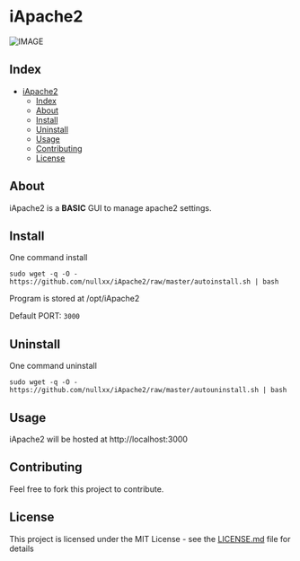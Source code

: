 # iApache2
![IMAGE](https://i.ibb.co/6XcY4Tk/Screenshot-2020-08-08-Dashboard.png)
## Index
- [iApache2](#iapache2)
  - [Index](#index)
  - [About](#about)
  - [Install](#install)
  - [Uninstall](#uninstall)
  - [Usage](#usage)
  - [Contributing](#contributing)
  - [License](#license)

## About
iApache2 is a **BASIC** GUI to manage apache2 settings.
## Install

One command install 


    sudo wget -q -O - https://github.com/nullxx/iApache2/raw/master/autoinstall.sh | bash

Program is stored at /opt/iApache2

Default PORT: `3000`

## Uninstall

One command uninstall 


    sudo wget -q -O - https://github.com/nullxx/iApache2/raw/master/autouninstall.sh | bash
## Usage

iApache2 will be hosted at http://localhost:3000

## Contributing

Feel free to fork this project to contribute.
## License

This project is licensed under the MIT License - see the [LICENSE.md](LICENSE.md) file for details